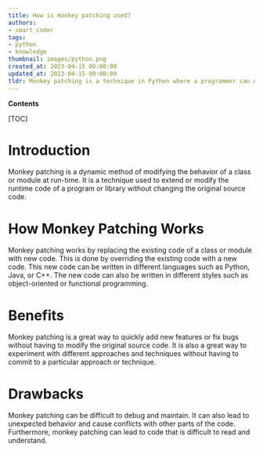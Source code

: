 ```yaml
---
title: How is monkey patching used?
authors:
- smart_coder
tags:
- python
- knowledge
thumbnail: images/python.png
created_at: 2023-04-15 00:00:00
updated_at: 2023-04-15 00:00:00
tldr: Monkey patching is a technique in Python where a programmer can dynamically add or modify attributes and methods of an existing object at runtime.
---
```


**Contents**

[TOC]

# Introduction

Monkey patching is a dynamic method of modifying the behavior of a class or module at run-time. It is a technique used to extend or modify the runtime code of a program or library without changing the original source code.

# How Monkey Patching Works

Monkey patching works by replacing the existing code of a class or module with new code. This is done by overriding the existing code with a new code. This new code can be written in different languages such as Python, Java, or C++. The new code can also be written in different styles such as object-oriented or functional programming.

# Benefits

Monkey patching is a great way to quickly add new features or fix bugs without having to modify the original source code. It is also a great way to experiment with different approaches and techniques without having to commit to a particular approach or technique.

# Drawbacks

Monkey patching can be difficult to debug and maintain. It can also lead to unexpected behavior and cause conflicts with other parts of the code. Furthermore, monkey patching can lead to code that is difficult to read and understand.
